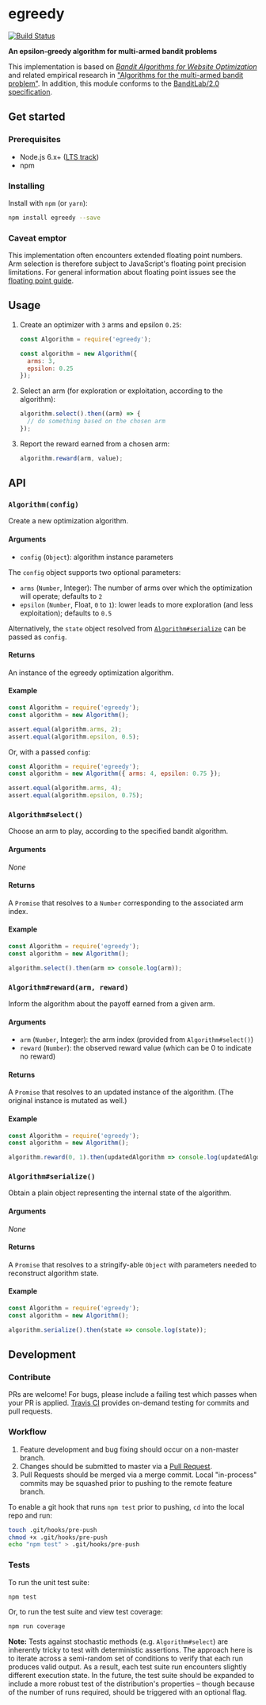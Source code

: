 egreedy
=======

[![Build Status](https://travis-ci.org/kurttheviking/egreedy-js.svg?branch=master)](https://travis-ci.org/kurttheviking/egreedy-js)

**An epsilon-greedy algorithm for multi-armed bandit problems**

This implementation is based on [<em>Bandit Algorithms for Website Optimization</em>](http://shop.oreilly.com/product/0636920027393.do) and related empirical research in ["Algorithms for the multi-armed bandit problem"](http://www.cs.mcgill.ca/~vkules/bandits.pdf). In addition, this module conforms to the [BanditLab/2.0 specification](https://github.com/kurttheviking/banditlab-spec/releases).


## Get started

### Prerequisites

- Node.js 6.x+ ([LTS track](https://github.com/nodejs/LTS#lts-schedule1))
- npm

### Installing

Install with `npm` (or `yarn`):

```sh
npm install egreedy --save
```

### Caveat emptor

This implementation often encounters extended floating point numbers. Arm selection is therefore subject to JavaScript's floating point precision limitations. For general information about floating point issues see the [floating point guide](http://floating-point-gui.de).


## Usage

1. Create an optimizer with `3` arms and epsilon `0.25`:

    ```js
    const Algorithm = require('egreedy');

    const algorithm = new Algorithm({
      arms: 3,
      epsilon: 0.25
    });
    ```

2. Select an arm (for exploration or exploitation, according to the algorithm):

    ```js
    algorithm.select().then((arm) => {
      // do something based on the chosen arm
    });
    ```

3. Report the reward earned from a chosen arm:

    ```js
    algorithm.reward(arm, value);
    ```


## API

### `Algorithm(config)`

Create a new optimization algorithm.

#### Arguments

- `config` (`Object`): algorithm instance parameters

The `config` object supports two optional parameters:

- `arms` (`Number`, Integer): The number of arms over which the optimization will operate; defaults to `2`
- `epsilon` (`Number`, Float, `0` to `1`):  lower leads to more exploration (and less exploitation); defaults to `0.5`

Alternatively, the `state` object resolved from [`Algorithm#serialize`](https://github.com/kurttheviking/egreedy-js#algorithmserialize) can be passed as `config`.

#### Returns

An instance of the egreedy optimization algorithm.

#### Example

```js
const Algorithm = require('egreedy');
const algorithm = new Algorithm();

assert.equal(algorithm.arms, 2);
assert.equal(algorithm.epsilon, 0.5);
```

Or, with a passed `config`:

```js
const Algorithm = require('egreedy');
const algorithm = new Algorithm({ arms: 4, epsilon: 0.75 });

assert.equal(algorithm.arms, 4);
assert.equal(algorithm.epsilon, 0.75);
```

### `Algorithm#select()`

Choose an arm to play, according to the specified bandit algorithm.

#### Arguments

_None_

#### Returns

A `Promise` that resolves to a `Number` corresponding to the associated arm index.

#### Example

```js
const Algorithm = require('egreedy');
const algorithm = new Algorithm();

algorithm.select().then(arm => console.log(arm));
```

### `Algorithm#reward(arm, reward)`

Inform the algorithm about the payoff earned from a given arm.

#### Arguments

- `arm` (`Number`, Integer): the arm index (provided from `Algorithm#select()`)
- `reward` (`Number`): the observed reward value (which can be 0 to indicate no reward)

#### Returns

A `Promise` that resolves to an updated instance of the algorithm. (The original instance is mutated as well.)

#### Example

```js
const Algorithm = require('egreedy');
const algorithm = new Algorithm();

algorithm.reward(0, 1).then(updatedAlgorithm => console.log(updatedAlgorithm));
```

### `Algorithm#serialize()`

Obtain a plain object representing the internal state of the algorithm.

#### Arguments

_None_

#### Returns

A `Promise` that resolves to a stringify-able `Object` with parameters needed to reconstruct algorithm state.

#### Example

```js
const Algorithm = require('egreedy');
const algorithm = new Algorithm();

algorithm.serialize().then(state => console.log(state));
```


## Development

### Contribute

PRs are welcome! For bugs, please include a failing test which passes when your PR is applied. [Travis CI](https://travis-ci.org/kurttheviking/egreedy-js) provides on-demand testing for commits and pull requests.

### Workflow

1. Feature development and bug fixing should occur on a non-master branch.
2. Changes should be submitted to master via a [Pull Request](https://github.com/kurttheviking/egreedy-js/compare).
3. Pull Requests should be merged via a merge commit. Local "in-process" commits may be squashed prior to pushing to the remote feature branch.

To enable a git hook that runs `npm test` prior to pushing, `cd` into the local repo and run:

```sh
touch .git/hooks/pre-push
chmod +x .git/hooks/pre-push
echo "npm test" > .git/hooks/pre-push
```

### Tests

To run the unit test suite:

```sh
npm test
```

Or, to run the test suite and view test coverage:

```sh
npm run coverage
```

**Note:** Tests against stochastic methods (e.g. `Algorithm#select`) are inherently tricky to test with deterministic assertions. The approach here is to iterate across a semi-random set of conditions to verify that each run produces valid output. As a result, each test suite run encounters slightly different execution state. In the future, the test suite should be expanded to include a more robust test of the distribution's properties &ndash; though because of the number of runs required, should be triggered with an optional flag.
